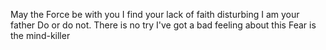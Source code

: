 May the Force be with you
I find your lack of faith disturbing
I am your father
Do or do not. There is no try
I've got a bad feeling about this
Fear is the mind-killer
